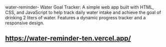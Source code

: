 water-reminder-
Water Goal Tracker: A simple web app built with HTML, CSS, and JavaScript to help track daily water intake and achieve the goal of drinking 2 liters of water. Features a dynamic progress tracker and a responsive design.
## https://water-reminder-ten.vercel.app/
